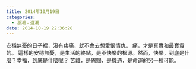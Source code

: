 ```yaml
---
title: 2014年10月19日
categories:
  - 漲潮﹣退潮
date: 2014-10-19 22:36:28
---
```


安穩無憂的日子裡，沒有疼痛，就不會去想愛恨情仇。 痛，才是真實和最寶貴的。 這樣的安穩無憂，是生活的終點，是不快樂的根源。然而，快樂，到底是什麼？幸福，到底是什麼呢？ 苦難，是恩賜，是機遇，是命運的另一種可能。